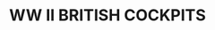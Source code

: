 ---
title: "WW II BRITISH COCKPITS"
price: "TBA"
desc: "Opis nije dostupan"
img_path: "/assets/img/A.MIG-7432.jpg"
brand: AMMO
available: true
cat: "weathering"
subcat: "AIRPLANE WEATHERING SETS"
subsubcat: "SS"
---